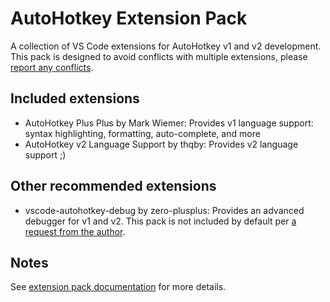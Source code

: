 # AutoHotkey Extension Pack

A collection of VS Code extensions for AutoHotkey v1 and v2 development. This pack is designed to avoid conflicts with multiple extensions, please [report any conflicts](https://github.com/mark-wiemer-org/autohotkey-extension-pack/issues/new).

## Included extensions

- AutoHotkey Plus Plus by Mark Wiemer: Provides v1 language support: syntax highlighting, formatting, auto-complete, and more
- AutoHotkey v2 Language Support by thqby: Provides v2 language support ;)

## Other recommended extensions

- vscode-autohotkey-debug by zero-plusplus: Provides an advanced debugger for v1 and v2. This pack is not included by default per [a request from the author](https://github.com/mark-wiemer-org/ahkpp/discussions/21#discussioncomment-10216205).

## Notes

See [extension pack documentation](https://code.visualstudio.com/api/references/extension-manifest#extension-packs) for more details.
